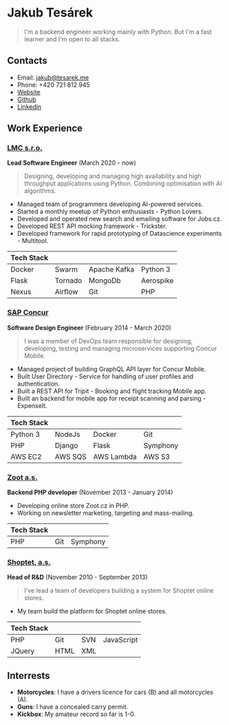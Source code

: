 # Jakub Tesárek

> I'm a backend engineer working mainly with Python. But I'm a fast learner and I'm open to all stacks.

## Contacts

- Email: jakub@tesarek.me
- Phone: +420 721 812 945
- [Website](https://github.com/JakubTesarek)
- [Github](https://github.com/JakubTesarek)
- [Linkedin](https://www.linkedin.com/in/jakubtesarek/)

## Work Experience

### [LMC s.r.o.](https://www.lmc.eu/)

**Lead Software Engineer** (March 2020 - now)

> Designing, developing and managing high availability and high throughput applications using Python. Combining optimisation with AI algorithms.

- Managed team of programmers developing AI-powered services.
- Started a monthly meetup of Python enthusiasts - Python Lovers.
- Developed and operated new search and emailing software for Jobs.cz.
- Developed REST API mocking framework - Trickster.
- Developed framework for rapid prototyping of Datascience experiments - Multitool.

| Tech Stack |         |              |           |
|------------|---------|--------------|-----------|
| Docker     | Swarm   | Apache Kafka | Python 3  |
| Flask      | Tornado | MongoDb      | Aerospike |
| Nexus      | Airflow | Git          | PHP       |


### [SAP Concur](https://www.concur.com/)

**Software Design Engineer** (February 2014 - March 2020)

> I was a member of DevOps team responsible for designing, developing, testing and managing microservices supporting Concur Mobile.

- Managed project of building GraphQL API layer for Concur Mobile.
- Built User Directory - Service for handling of user profiles and authentication.
- Built a REST API for Tripit - Booking and flight tracking Mobile app.
- Built an backend for mobile app for receipt scanning and parsing - ExpenseIt.

| Tech Stack |         |            |          |
|------------|---------|------------|----------|
| Python 3   | NodeJs  | Docker     | Git      |
| PHP        | Django  | Flask      | Symphony |
| AWS EC2    | AWS SQS | AWS Lambda | AWS S3   |

### [Zoot a.s.](https://www.zoot.cz/)

**Backend PHP developer** (November 2013 - January 2014)

- Developing online store Zoot.cz in PHP.
- Working on newsletter marketing, targeting and mass-mailing.
        
| Tech Stack |     |          |
|------------|-----|----------|
| PHP        | Git | Symphony |


### [Shoptet, a.s.](https://www.shoptet.cz)

**Head of R&D** (November 2010 - September 2013)

> I've lead a team of developers building a system for Shoptet online stores.

- My team build the platform for Shoptet online stores.


| Tech Stack |      |     |            |
|------------|------|-----|------------|
| PHP        | Git  | SVN | JavaScript |
| JQuery     | HTML | XML |            |

## Interrests

- **Motorcycles**: I have a drivers licence for cars (B) and all motorcycles (A).
- **Guns**: I have a concealed carry permit.
- **Kickbox**: My amateur record so far is 1-0.
